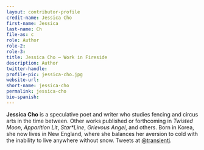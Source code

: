```yaml
---
layout: contributor-profile
credit-name: Jessica Cho
first-name: Jessica
last-name: Ch
file-as: c
role: Author
role-2:
role-3:
title: Jessica Cho — Work in Fireside
description: Author
twitter-handle:
profile-pic: jessica-cho.jpg
website-url:
short-name: jessica-cho
permalink: jessica-cho
bio-spanish:
---
```

**Jessica Cho** is a speculative poet and writer who studies fencing and circus arts in the time between. Other works published or forthcoming in _Twisted Moon_, _Apparition Lit_, _Star*Line_, _Grievous Angel_, and others. Born in Korea, she now lives in New England, where she balances her aversion to cold with the inability to live anywhere without snow. Tweets at [@transientj](https://www.twitter.com/transientj).
